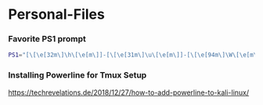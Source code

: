 # Personal-Files
### Favorite PS1 prompt
```bash
PS1="[\[\e[32m\]\h\[\e[m\]]-[\[\e[31m\]\u\[\e[m\]]-[\[\e[94m\]\W\[\e[m\]]\\$ "
```
### Installing Powerline for Tmux Setup
https://techrevelations.de/2018/12/27/how-to-add-powerline-to-kali-linux/
